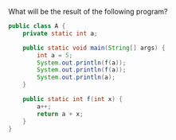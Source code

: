 What will be the result of the following program?
```java
public class A {
    private static int a;

    public static void main(String[] args) {
        int a = 5;
        System.out.println(f(a));
        System.out.println(f(a));
        System.out.println(a);
    }

    public static int f(int x) {
        a++;
        return a + x;
    }  
}
```
